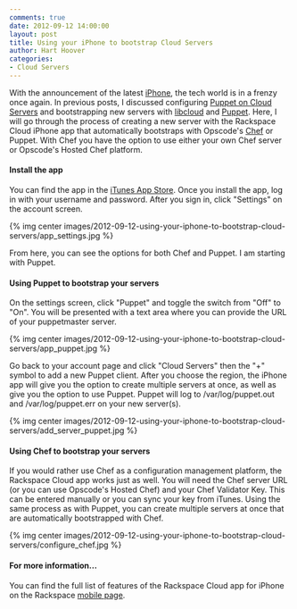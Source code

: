 ```yaml
---
comments: true
date: 2012-09-12 14:00:00
layout: post
title: Using your iPhone to bootstrap Cloud Servers
author: Hart Hoover
categories:
- Cloud Servers
---
```


With the announcement of the latest [iPhone](http://www.apple.com/iphone/), the tech world is in a frenzy once again. In previous posts, I discussed configuring [Puppet on Cloud Servers](http://devops.rackspace.com/using-puppet-with-cloud-servers.html) and bootstrapping new servers with [libcloud](http://libcloud.apache.org/) and [Puppet](http://puppetlabs.com/puppet/what-is-puppet/). Here, I will go through the process of creating a new server with the Rackspace Cloud iPhone app that automatically bootstraps with Opscode's [Chef](http://opscode.com) or Puppet. With Chef you have the option to use either your own Chef server or Opscode's Hosted Chef platform.
<!-- more -->

#### Install the app

You can find the app in the [iTunes App Store](http://itunes.apple.com/us/app/rackspace-cloud/id327870903?mt=8). Once you install the app, log in with your username and password. After you sign in, click "Settings" on the account screen.

{% img center images/2012-09-12-using-your-iphone-to-bootstrap-cloud-servers/app_settings.jpg %}

From here, you can see the options for both Chef and Puppet. I am starting with Puppet.

#### Using Puppet to bootstrap your servers

On the settings screen, click "Puppet" and toggle the switch from "Off" to "On". You will be presented with a text area where you can provide the URL of your puppetmaster server.

{% img center images/2012-09-12-using-your-iphone-to-bootstrap-cloud-servers/app_puppet.jpg %}

Go back to your account page and click "Cloud Servers" then the "+" symbol to add a new Puppet client. After you choose the region, the iPhone app will give you the option to create multiple servers at once, as well as give you the option to use Puppet. Puppet will log to /var/log/puppet.out and /var/log/puppet.err on your new server(s).

{% img center images/2012-09-12-using-your-iphone-to-bootstrap-cloud-servers/add_server_puppet.jpg %}

#### Using Chef to bootstrap your servers

If you would rather use Chef as a configuration management platform, the Rackspace Cloud app works just as well. You will need the Chef server URL (or you can use Opscode's Hosted Chef) and your Chef Validator Key. This can be entered manually or you can sync your key from iTunes. Using the same process as with Puppet, you can create multiple servers at once that are automatically bootstrapped with Chef.

{% img center images/2012-09-12-using-your-iphone-to-bootstrap-cloud-servers/configure_chef.jpg %}

#### For more information...

You can find the full list of features of the Rackspace Cloud app for iPhone on the Rackspace [mobile page](http://www.rackspace.com/cloud/mobile/).
